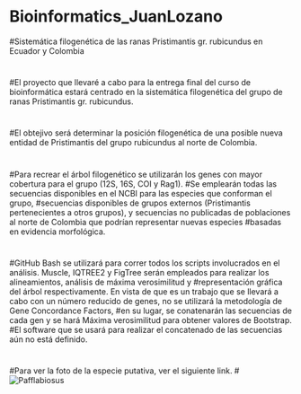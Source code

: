 # Bioinformatics_JuanLozano
#Sistemática filogenética de las ranas Pristimantis gr. rubicundus en Ecuador y Colombia
#
#El proyecto que llevaré a cabo para la entrega final del curso de bioinformática estará centrado en la sistemática filogenética del grupo de ranas Pristimantis gr. rubicundus.
#
#El obtejivo será determinar la posición filogenética de una posible nueva entidad de Pristimantis del grupo rubicundus al norte de Colombia.
#
#Para recrear el árbol filogenético se utilizarán los genes con mayor cobertura para el grupo (12S, 16S, COI y Rag1). 
#Se emplearán todas las secuencias disponibles en el NCBI para las especies que conforman el grupo, 
#secuencias disponibles de grupos externos (Pristimantis pertenecientes a otros grupos), y secuencias no publicadas de poblaciones al norte de Colombia que podrían representar nuevas especies #basadas en evidencia morfológica.
#
#GitHub Bash se utilizará para correr todos los scripts involucrados en el análisis. Muscle, IQTREE2 y FigTree serán empleados para realizar los alineamientos, análisis de máxima verosimilitud y #representación gráfica del árbol respectivamente. En vista de que es un trabajo que se llevará a cabo con un número reducido de genes, no se utilizará la metodología de Gene Concordance Factors,
#en su lugar, se conatenarán las secuencias de cada gen y se hará Máxima verosimilitud para obtener valores de Bootstrap. 
#El software que se usará para realizar el concatenado de las secuencias aún no está definido.
#
#
#Para ver la foto de la especie putativa, ver el siguiente link.
#![Pafflabiosus](https://github.com/user-attachments/assets/e0af5750-6ff7-4f1a-afc7-067de7f52675)
